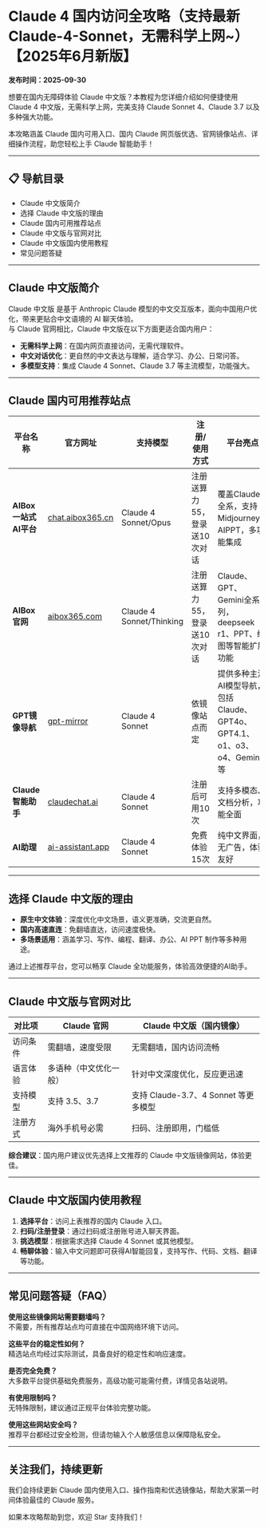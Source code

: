 # Claude 4 国内访问全攻略（支持最新 Claude-4-Sonnet，无需科学上网~）【2025年6月新版】

**发布时间：2025-09-30**

想要在国内无障碍体验 Claude 中文版？本教程为您详细介绍如何便捷使用 Claude 4 中文版，无需科学上网，完美支持 Claude Sonnet 4、Claude 3.7 以及多种强大功能。

本攻略涵盖 Claude 国内可用入口、国内 Claude 网页版优选、官网镜像站点、详细操作流程，助您轻松上手 Claude 智能助手！

---

## 📋 导航目录
- Claude 中文版简介
- 选择 Claude 中文版的理由
- Claude 国内可用推荐站点
- Claude 中文版与官网对比
- Claude 中文版国内使用教程
- 常见问题答疑

---

## Claude 中文版简介

Claude 中文版 是基于 Anthropic Claude 模型的中文交互版本，面向中国用户优化，带来更贴合中文语境的 AI 聊天体验。  
与 Claude 官网相比，Claude 中文版在以下方面更适合国内用户：

- **无需科学上网**：在国内网页直接访问，无需代理软件。
- **中文对话优化**：更自然的中文表达与理解，适合学习、办公、日常问答。
- **多模型支持**：集成 Claude 4 Sonnet、Claude 3.7 等主流模型，功能强大。

---

## Claude 国内可用推荐站点

| 平台名称             | 官方网址                                                                 | 支持模型                  | 注册/使用方式                         | 平台亮点                                                                                 |
| -------------------- | ----------------------------------------------------------------------- | ------------------------- | -------------------------------------- | ---------------------------------------------------------------------------------------- |
| **AIBox 一站式AI平台** | [chat.aibox365.cn](https://chat.aibox365.cn/)                       | Claude 4 Sonnet/Opus      | 注册送算力55，登录送10次对话           | 覆盖Claude全系，支持Midjourney、AIPPT，多功能集成                                        |
| **AIBox官网**          | [aibox365.com](https://aibox365.com/)                               | Claude 4 Sonnet/Thinking  | 注册送算力55，登录送10次对话           | Claude、GPT、Gemini全系列，deepseek r1、PPT、绘图等智能扩展功能                          |
| **GPT镜像导航**        | [gpt-mirror](https://chinese-chatgpt-mirrors.github.io/gpt-mirror/) | Claude 4 Sonnet           | 依镜像站点而定                         | 提供多种主流AI模型导航，包括Claude、GPT4o、GPT4.1、o1、o3、o4、Gemini等                  |
| **Claude智能助手**     | [claudechat.ai](https://claudechat.ai/)                             | Claude 4 Sonnet           | 注册后可用10次                         | 支持多模态、文档分析，功能全面                                                           |
| **AI助理**             | [ai-assistant.app](https://ai-assistant.app/)                       | Claude 4 Sonnet           | 免费体验15次                           | 纯中文界面，无广告，体验友好                                                             |

---

## 选择 Claude 中文版的理由

- **原生中文体验**：深度优化中文场景，语义更准确，交流更自然。
- **国内高速直连**：免翻墙直达，访问速度极快。
- **多场景适用**：涵盖学习、写作、编程、翻译、办公、AI PPT 制作等多种用途。

通过上述推荐平台，您可以畅享 Claude 全功能服务，体验高效便捷的AI助手。

---

## Claude 中文版与官网对比

| 对比项       | Claude 官网           | Claude 中文版（国内镜像）           |
| ------------ | -------------------- | ----------------------------------- |
| 访问条件     | 需翻墙，速度受限     | 无需翻墙，国内访问流畅               |
| 语言体验     | 多语种（中文优化一般）| 针对中文深度优化，反应更迅速         |
| 支持模型     | 支持 3.5、3.7        | 支持 Claude-3.7、4 Sonnet 等更多模型 |
| 注册方式     | 海外手机号必需        | 扫码、注册即用，门槛低               |

**综合建议**：国内用户建议优先选择上文推荐的 Claude 中文版镜像网站，体验更佳。

---

## Claude 中文版国内使用教程

1. **选择平台**：访问上表推荐的国内 Claude 入口。
2. **扫码/注册登录**：通过扫码或注册账号进入聊天界面。
3. **挑选模型**：根据需求选择 Claude 4 Sonnet 或其他模型。
4. **畅聊体验**：输入中文问题即可获得AI智能回复，支持写作、代码、文档、翻译等功能。

---

## 常见问题答疑（FAQ）

**使用这些镜像网站需要翻墙吗？**  
不需要，所有推荐站点均可直接在中国网络环境下访问。

**这些平台的稳定性如何？**  
精选站点均经过实际测试，具备良好的稳定性和响应速度。

**是否完全免费？**  
大多数平台提供基础免费服务，高级功能可能需付费，详情见各站说明。

**有使用限制吗？**  
无特殊限制，建议通过正规平台体验完整功能。

**使用这些网站安全吗？**  
推荐平台都经过安全检测，但请勿输入个人敏感信息以保障隐私安全。

---

## 关注我们，持续更新

我们会持续更新 Claude 国内使用入口、操作指南和优选镜像站，帮助大家第一时间体验最佳的 Claude 服务。

如果本攻略帮助到您，欢迎 Star 支持我们！
